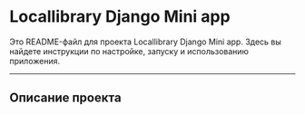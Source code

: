 # Locallibrary Django Mini app

Это README-файл для проекта Locallibrary Django Mini app. Здесь вы найдете инструкции по настройке, запуску и использованию приложения.

---

## Описание проекта